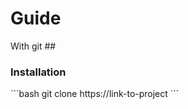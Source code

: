 <h1>Guide</h1>
<u></u>
With git
## <h3>Installation</h3>
```bash
  git clone https://link-to-project
```
